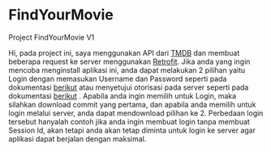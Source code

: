 # FindYourMovie
Project FindYourMovie V1

Hi, pada project ini, saya menggunakan API dari [TMDB](https://developers.themoviedb.org/3) dan membuat beberapa request ke server menggunakan [Retrofit](https://square.github.io/retrofit/). Jika anda yang ingin mencoba menginstall aplikasi ini, anda dapat melakukan 2 pilihan yaitu Login dengan memasukan Username dan Password seperti pada dokumentasi [berikut](https://developers.themoviedb.org/3/authentication/validate-request-token) atau menyetujui otorisasi pada server seperti pada dokumentasi [berikut](https://developers.themoviedb.org/3/authentication/how-do-i-generate-a-session-id) . Apabila anda ingin memilih untuk Login, maka silahkan download commit yang pertama, dan apabila anda memilih untuk login melalui server, anda dapat mendownload pilihan ke 2. Perbedaan login tersebut hanyalah contoh jika anda ingin membuat login tanpa membuat Session Id, akan tetapi anda akan tetap diminta untuk login ke server agar aplikasi dapat berjalan dengan maksimal.
